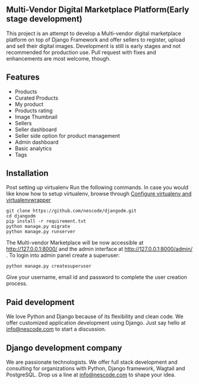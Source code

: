 ## Multi-Vendor Digital Marketplace Platform(Early stage development)

This project is an attempt to develop a Multi-vendor digital marketplace platform on top of Django Framework and offer sellers to register, upload and sell their digital images. Development is still is early stages and not recommended for production use. Pull request with fixes and enhancements are most welcome, though.

## Features
* Products
* Curated Products
* My product
* Products rating
* Image Thumbnail
* Sellers
* Seller dashboard
* Seller side option for product management
* Admin dashboard
* Basic analytics
* Tags

## Installation

Post setting up virtualenv Run the following commands. In case you would like know how to setup virtualenv, browse through [Configure virtualenv and virtualenvwrapper](http://www.sunilsrikumar.com/2016/03/django-multi-site-setup/)

```
git clone https://github.com/nescode/djangodm.git
cd djangodm
pip install -r requirement.txt
python manage.py migrate
python manage.py runserver
```
The Multi-vendor Marketplace will be now accessible at http://127.0.0.1:8000/ and the admin interface
at http://127.0.0.1:8000/admin/ . To login into admin panel create a superuser:

```
python manage.py createsuperuser
```
Give your username, email id and password to complete the user creation process.

## Paid development

We love Python and Django because of its flexibility and clean code. We offer customized application development using Django. Just say hello at info@nescode.com to start a discussion.

## Django development company

We are passionate technologists. We offer full stack development and consulting for organizations
with Python, Django framework, Wagtail and PostgreSQL. Drop us a line at info@nescode.com to shape your idea.
